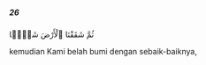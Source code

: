 ##### 26

<span class="ayah">ثُمَّ شَقَقْنَا ٱلْأَرْضَ شَقًّۭا</span>

<span class="ayah_translation">kemudian Kami belah bumi dengan sebaik-baiknya,</span>
